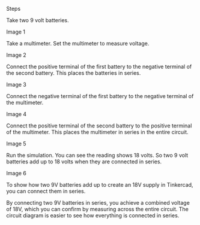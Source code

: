 
Steps

Take two 9 volt batteries.

Image 1

Take a multimeter. Set the multimeter to measure voltage.

Image 2

Connect the positive terminal of the first battery to the negative terminal of the second battery. This places the batteries in series.

Image 3

Connect the negative terminal of the first battery to the negative terminal of the multimeter.

Image 4

Connect the positive terminal of the second battery to the positive terminal of the multimeter. This places the multimeter in series in the entire circuit.

Image 5

Run the simulation. You can see the reading shows 18 volts. So two 9 volt batteries add up to 18 volts when they are connected in series.

Image 6

To show how two 9V batteries add up to create an 18V supply in Tinkercad, you can connect them in series.

By connecting two 9V batteries in series, you achieve a combined voltage of 18V, which you can confirm by measuring across the entire circuit. The circuit diagram is easier to see how everything is connected in series.

